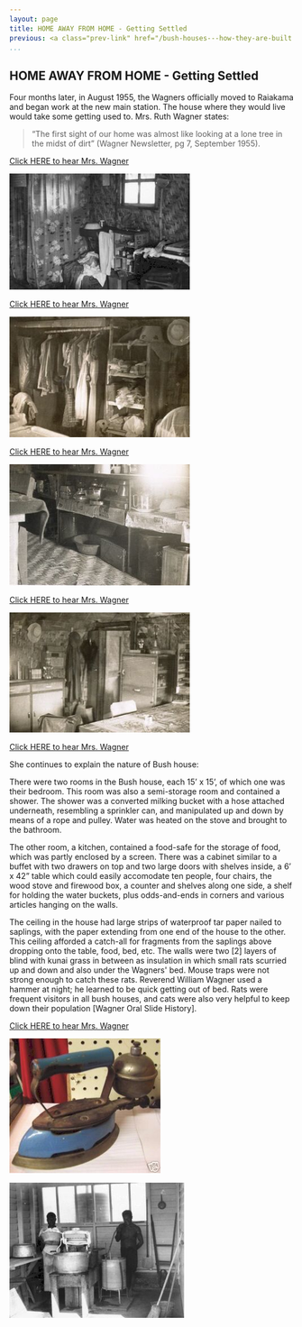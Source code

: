 ```yaml
---
layout: page
title: HOME AWAY FROM HOME - Getting Settled
previous: <a class="prev-link" href="/bush-houses---how-they-are-built.html">Previous</a>
...
```

## HOME AWAY FROM HOME - Getting Settled

Four months later, in August 1955, the Wagners officially moved to
Raiakama and began work at the new main station.  The house where
they would live would take some getting used to.  Mrs. Ruth Wagner
states:

> “The first sight of our home was almost like looking at a lone
> tree in the midst of dirt”
> (Wagner Newsletter, pg 7, September 1955).

[Click HERE to hear Mrs. Wagner](audio/Pg22.mp3)

![Bedroom and Shower on the left](images/023-01.jpg)

[Click HERE to hear Mrs. Wagner](audio/023-003.mp3)

![Closet, bassinet, and changing table](images/023-02.jpg)

[Click HERE to hear Mrs. Wagner](audio/023-001.mp3)

![Kitchen Pantry; notice floor](images/023-03.jpg)

[Click HERE to hear Mrs. Wagner](audio/023-004.mp3)

![Foodsafe + door left of table to bedroom](images/023-04.jpg)

[Click HERE to hear Mrs. Wagner](audio/023-002.mp3)

She continues to explain the nature of Bush house:

There were two rooms in the Bush house, each 15’ x 15’, of which one
was their bedroom.  This room was also a semi-storage room and
contained a shower.  The shower was a converted milking bucket with a
hose attached underneath, resembling a sprinkler can, and manipulated
up and down by means of a rope and pulley.  Water was heated on the
stove and brought to the bathroom.

The other room, a kitchen, contained a food-safe for the storage of food,
which was partly enclosed by a screen. There was a cabinet similar to a
buffet with two drawers on top and two large doors with shelves inside, a
6’ x 42” table which could easily accomodate ten people, four chairs, the
wood stove and firewood box, a counter and shelves along one side, a
shelf for holding the water buckets, plus odds-and-ends in corners and
various articles hanging on the walls.

The ceiling in the house had large strips of waterproof tar paper nailed to
saplings, with the paper extending from one end of the house to the
other.  This ceiling afforded a catch-all for fragments from the saplings
above dropping onto the table, food, bed, etc.  The walls were two [2]
layers of blind with kunai grass in between as insulation in which small
rats scurried up and down and also under the Wagners' bed.  Mouse traps
were not strong enough to catch these rats.  Reverend William Wagner
used a hammer at night; he learned to be quick getting out of bed.   Rats
were frequent visitors in all bush houses, and cats were also very helpful
to keep down their population [Wagner Oral Slide History].

[Click HERE to hear Mrs. Wagner](audio/025-001.mp3)

![The Coleman Gas Iron; For each ironing job, it is filled with gasoline, then pumped with air, a button near the bottom is pushed to prime, then the iron is finally ignited](images/025-01.jpg)

![The Washing Machine used in Bush and Permanent house](images/025-02.jpg)